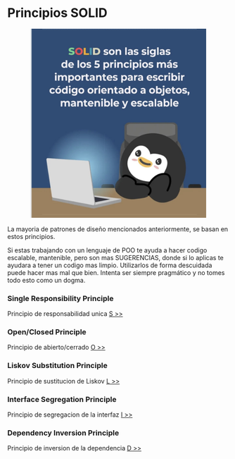 # Principios SOLID
<p align="center">
  <img src="./solid.jpg" alt="Texto alternativo" width="400"/>
</p>


La mayoria de patrones de diseño mencionados anteriormente, se basan en estos principios. 

Si estas trabajando con un lenguaje de POO te ayuda a hacer codigo escalable, mantenible, pero son mas SUGERENCIAS, donde si lo aplicas te ayudara a tener un codigo mas limpio. Utilizarlos de forma descuidada puede hacer mas mal que bien. Intenta ser siempre pragmático y no tomes todo esto como un dogma.

### Single Responsibility Principle
Principio de responsabilidad unica
[S >>](./dependency_inversion/DEPENDENCY.md)

### Open/Closed Principle
Principio de abierto/cerrado
[O >>](./open_closed/OPENCLOSED.md)

### Liskov Substitution Principle
Principio de sustitucion de Liskov
[L >>](./liskov_substitution/LISKOV.md)

### Interface Segregation Principle
Principio de segregacion de la interfaz
[I >>](./interface_segregation/INTERFACES.md)

### Dependency Inversion Principle
Principio de inversion de la dependencia
[D >>](./dependency_inversion/DEPENDENCY.md)
